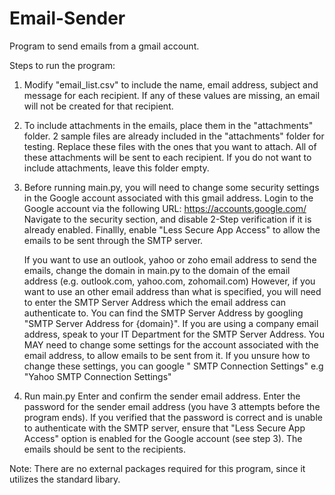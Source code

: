 # Email-Sender
Program to send emails from a gmail account.

Steps to run the program:

1. Modify "email_list.csv" to include the name, email address, subject and message for each recipient.
   If any of these values are missing, an email will not be created for that recipient.

2. To include attachments in the emails, place them in the "attachments" folder.
   2 sample files are already included in the "attachments" folder for testing.
   Replace these files with the ones that you want to attach.
   All of these attachments will be sent to each recipient.
   If you do not want to include attachments, leave this folder empty.

3. Before running main.py, you will need to change some security settings in the Google account associated with this gmail address.
   Login to the Google account via the following URL: https://accounts.google.com/
   Navigate to the security section, and disable 2-Step verification if it is already enabled.
   Finallly, enable "Less Secure App Access" to allow the emails to be sent through the SMTP server.

   If you want to use an outlook, yahoo or zoho email address to send the emails, change the domain in main.py to the domain of the email address (e.g. outlook.com, yahoo.com, zohomail.com)
   However, if you want to use an other email address than what is specified, you will need to enter the SMTP Server Address which the email address can authenticate to.
   You can find the SMTP Server Address by googling "SMTP Server Address for {domain}".
   If you are using a company email address, speak to your IT Department for the SMTP Server Address.
   You MAY need to change some settings for the account associated with the email address, to allow emails to be sent from it.
   If you unsure how to change these settings, you can google "<domain> SMTP Connection Settings" e.g "Yahoo SMTP Connection Settings"
 
4. Run main.py
   Enter and confirm the sender email address.
   Enter the password for the sender email address (you have 3 attempts before the program ends).
   If you verified that the password is correct and is unable to authenticate with the SMTP server, ensure that "Less Secure App Access" option is enabled for the Google account (see step 3).
   The emails should be sent to the recipients.
   
Note: There are no external packages required for this program, since it utilizes the standard libary.
